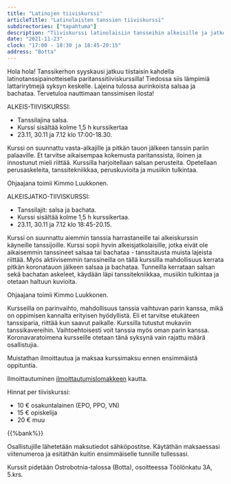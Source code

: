 ```yaml
---
title: "Latinojen tiiviskurssi"
articleTitle: "Latinolaisten tanssien tiiviskurssi"
subdirectories: ["tapahtuma"]
description: "Tiiviskurssi latinolaisiin tansseihin alkeisille ja jatkotasoisille"
date: "2021-11-23"
clock: "17:00 - 18:30 ja 18:45-20:15"
address: "Botta"
---
```


Hola hola! Tanssikerhon syyskausi jatkuu tiistaisin kahdella latinotanssipainotteisella paritanssitiiviskurssilla! Tiedossa siis lämpimiä lattarirytmejä syksyn keskelle. Lajeina tulossa aurinkoista salsaa ja bachataa. Tervetuloa nauttimaan tanssimisen ilosta!

ALKEIS-TIIVISKURSSI:
  - Tanssilajina salsa.
  - Kurssi sisältää kolme 1,5 h kurssikertaa
  - 23.11, 30.11 ja 7.12 klo 17:00-18.30.

Kurssi on suunnattu vasta-alkajille ja pitkän tauon jälkeen tanssin pariin palaaville. Et tarvitse aikaisempaa kokemusta paritanssista, iloinen ja innostunut mieli riittää. Kurssilla harjoitellaan salsan perusteita. Opetellaan perusaskeleita, tanssitekniikkaa, peruskuvioita ja musiikin tulkintaa.

Ohjaajana toimii Kimmo Luukkonen.

ALKEISJATKO-TIIVISKURSSI:
  - Tanssilajit: salsa ja bachata.
  - Kurssi sisältää kolme 1,5 h kurssikertaa.
  - 23.11, 30.11 ja 7.12 klo 18:45-20.15.

Kurssi on suunnattu aiemmin tanssia harrastaneille tai alkeiskurssin käyneille tanssijoille. Kurssi sopii hyvin alkeisjatkolaisille, jotka eivät ole aikaisemmin tanssineet salsaa tai bachataa - tanssitausta muista lajeista riittää. Myös aktiivisemmin tanssineilla on tällä kurssilla mahdollisuus kerrata pitkän koronatauon jälkeen salsaa ja bachataa. Tunneilla kerrataan salsan sekä bachatan askeleet, käydään läpi tanssitekniikkaa, musiikin tulkintaa ja otetaan haltuun kuvioita.

Ohjaajana toimii Kimmo Luukkonen.

Kursseilla on parinvaihto, mahdollisuus tanssia vaihtuvan parin kanssa, mikä on oppimisen kannalta erityisen hyödyllistä. Eli et tarvitse etukäteen tanssiparia, riittää kun saavut paikalle. Kurssilla tutustut mukaviin tanssikavereihin. Vaihtoehtoisesti voit tanssia myös oman parin kanssa. Koronavaratoimena kursseille otetaan tänä syksynä vain rajattu määrä osallistujia.

Muistathan ilmoittautua ja maksaa kurssimaksu ennen ensimmäistä oppituntia.

Ilmoittautuminen [ilmoittautumislomakkeen](https://docs.google.com/forms/d/e/1FAIpQLSfA3KrO2SQ2chQfX8302-qfthlshJc_3fO2RhnAgEC2k5YYCQ/viewform?usp=sf_link&fbclid=IwAR3s3Fej9TgcmdgKJcC2VVvpnTrZyvZ3DwBoXSOtnCJRMzv_WRCdYxfceA4) kautta.

Hinnat per tiiviskurssi:
  - 10 € osakuntalainen (EPO, PPO, VN)
  - 15 € opiskelija
  - 20 € muu

{{%bank%}}

Osallistujille lähetetään maksutiedot sähköpostitse. Käytäthän maksaessasi viitenumeroa ja esitäthän kuitin ensimmäiselle tunnille tullessasi.

Kurssit pidetään Ostrobotnia-talossa (Botta), osoitteessa Töölönkatu 3A, 5.krs.
